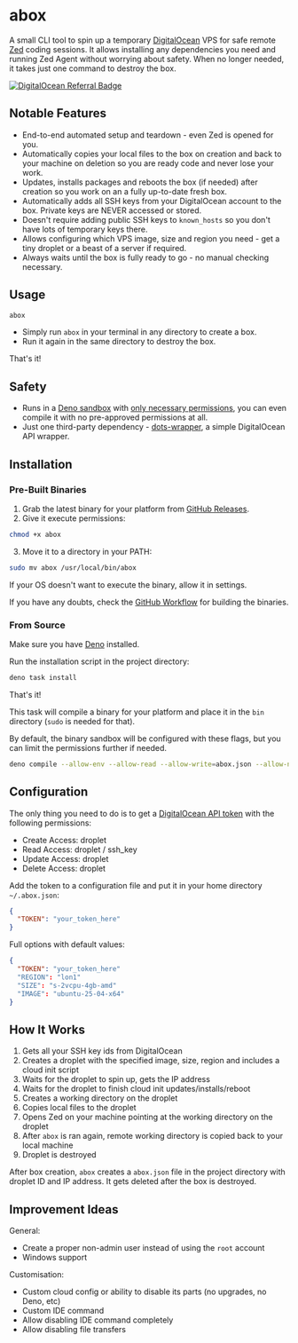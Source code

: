 # abox

A small CLI tool to spin up a temporary [DigitalOcean](https://www.digitalocean.com/?refcode=c428dc58f014) VPS for safe remote [Zed](https://zed.sh/) coding sessions. It allows installing any dependencies you need and running Zed Agent without worrying about safety. When no longer needed, it takes just one command to destroy the box.

[![DigitalOcean Referral Badge](https://web-platforms.sfo2.cdn.digitaloceanspaces.com/WWW/Badge%201.svg)](https://www.digitalocean.com/?refcode=c428dc58f014)

## Notable Features

- End-to-end automated setup and teardown - even Zed is opened for you.
- Automatically copies your local files to the box on creation and back to your machine on deletion so you are ready code and never lose your work.
- Updates, installs packages and reboots the box (if needed) after creation so you work on an a fully up-to-date fresh box.
- Automatically adds all SSH keys from your DigitalOcean account to the box. Private keys are NEVER accessed or stored.
- Doesn't require adding public SSH keys to `known_hosts` so you don't have lots of temporary keys there.
- Allows configuring which VPS image, size and region you need - get a tiny droplet or a beast of a server if required.
- Always waits until the box is fully ready to go - no manual checking necessary.

## Usage

```bash
abox
```

- Simply run `abox` in your terminal in any directory to create a box.
- Run it again in the same directory to destroy the box.

That's it!

## Safety

- Runs in a [Deno sandbox](https://docs.deno.com/runtime/fundamentals/security/) with [only necessary permissions](https://github.com/kolyasapphire/abox/blob/main/deno.json#L11), you can even compile it with no pre-approved permissions at all.
- Just one third-party dependency - [dots-wrapper](https://www.npmjs.com/package/dots-wrapper), a simple DigitalOcean API wrapper.

## Installation

### Pre-Built Binaries

1. Grab the latest binary for your platform from [GitHub Releases](https://github.com/kolyasapphire/abox/releases).
2. Give it execute permissions:

```bash
chmod +x abox
```

3. Move it to a directory in your PATH:

```bash
sudo mv abox /usr/local/bin/abox
```

If your OS doesn't want to execute the binary, allow it in settings.

If you have any doubts, check the [GitHub Workflow](https://github.com/kolyasapphire/abox/blob/main/.github/workflows/publish.yml) for building the binaries.

### From Source

Make sure you have [Deno](https://deno.land/) installed.

Run the installation script in the project directory:

```bash
deno task install
```

That's it!

This task will compile a binary for your platform and place it in the `bin` directory (`sudo` is needed for that).

By default, the binary sandbox will be configured with these flags, but you can limit the permissions further if needed.

```bash
deno compile --allow-env --allow-read --allow-write=abox.json --allow-net=api.digitalocean.com:443 --allow-run=ssh,scp,zed
```

## Configuration

The only thing you need to do is to get a [DigitalOcean API token](https://cloud.digitalocean.com/account/api/tokens) with the following permissions:

- Create Access: droplet
- Read Access: droplet / ssh_key
- Update Access: droplet
- Delete Access: droplet

Add the token to a configuration file and put it in your home directory `~/.abox.json`:

```json
{
  "TOKEN": "your_token_here"
}
```

Full options with default values:

```json
{
  "TOKEN": "your_token_here"
  "REGION": "lon1"
  "SIZE": "s-2vcpu-4gb-amd"
  "IMAGE": "ubuntu-25-04-x64"
}
```

## How It Works

1. Gets all your SSH key ids from DigitalOcean
2. Creates a droplet with the specified image, size, region and includes a cloud init script
3. Waits for the droplet to spin up, gets the IP address
4. Waits for the droplet to finish cloud init updates/installs/reboot
5. Creates a working directory on the droplet
6. Copies local files to the droplet
7. Opens Zed on your machine pointing at the working directory on the droplet
8. After `abox` is ran again, remote working directory is copied back to your local machine
9. Droplet is destroyed

After box creation, `abox` creates a `abox.json` file in the project directory with droplet ID and IP address.
It gets deleted after the box is destroyed.

## Improvement Ideas

General:
- Create a proper non-admin user instead of using the `root` account
- Windows support

Customisation:
- Custom cloud config or ability to disable its parts (no upgrades, no Deno, etc)
- Custom IDE command
- Allow disabling IDE command completely
- Allow disabling file transfers
